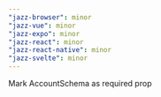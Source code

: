 ```yaml
---
"jazz-browser": minor
"jazz-vue": minor
"jazz-expo": minor
"jazz-react": minor
"jazz-react-native": minor
"jazz-svelte": minor
---
```


Mark AccountSchema as required prop
